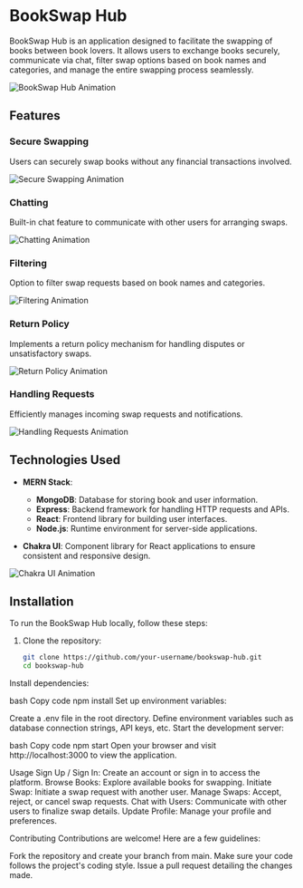 # BookSwap Hub

BookSwap Hub is an application designed to facilitate the swapping of books between book lovers. It allows users to exchange books securely, communicate via chat, filter swap options based on book names and categories, and manage the entire swapping process seamlessly.

![BookSwap Hub Animation](https://example.com/bookswap-hub-animation.gif)

## Features

### Secure Swapping

Users can securely swap books without any financial transactions involved.

![Secure Swapping Animation](https://example.com/secure-swapping-animation.gif)

### Chatting

Built-in chat feature to communicate with other users for arranging swaps.

![Chatting Animation](https://example.com/chatting-animation.gif)

### Filtering

Option to filter swap requests based on book names and categories.

![Filtering Animation](https://example.com/filtering-animation.gif)

### Return Policy

Implements a return policy mechanism for handling disputes or unsatisfactory swaps.

![Return Policy Animation](https://example.com/return-policy-animation.gif)

### Handling Requests

Efficiently manages incoming swap requests and notifications.

![Handling Requests Animation](https://example.com/handling-requests-animation.gif)

## Technologies Used

- **MERN Stack**:
  - **MongoDB**: Database for storing book and user information.
  - **Express**: Backend framework for handling HTTP requests and APIs.
  - **React**: Frontend library for building user interfaces.
  - **Node.js**: Runtime environment for server-side applications.

- **Chakra UI**: Component library for React applications to ensure consistent and responsive design.

![Chakra UI Animation](https://example.com/chakra-ui-animation.gif)

## Installation

To run the BookSwap Hub locally, follow these steps:

1. Clone the repository:

   ```bash
   git clone https://github.com/your-username/bookswap-hub.git
   cd bookswap-hub
Install dependencies:

bash
Copy code
npm install
Set up environment variables:

Create a .env file in the root directory.
Define environment variables such as database connection strings, API keys, etc.
Start the development server:

bash
Copy code
npm start
Open your browser and visit http://localhost:3000 to view the application.

Usage
Sign Up / Sign In: Create an account or sign in to access the platform.
Browse Books: Explore available books for swapping.
Initiate Swap: Initiate a swap request with another user.
Manage Swaps: Accept, reject, or cancel swap requests.
Chat with Users: Communicate with other users to finalize swap details.
Update Profile: Manage your profile and preferences.

Contributing
Contributions are welcome! Here are a few guidelines:

Fork the repository and create your branch from main.
Make sure your code follows the project's coding style.
Issue a pull request detailing the changes made.
